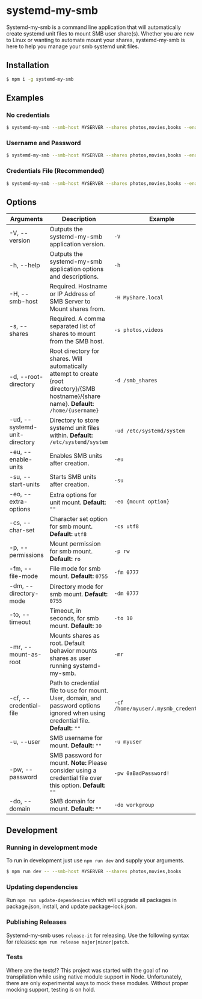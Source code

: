 # systemd-my-smb

Systemd-my-smb is a command line application that will automatically create systemd unit files to mount SMB user share(s). Whether you are new to Linux or wanting to automate mount your shares, systemd-my-smb is here to help you manage your smb systemd unit files.

## Installation
```bash
$ npm i -g systemd-my-smb
```

## Examples
### No credentials
```bash
$ systemd-my-smb --smb-host MYSERVER --shares photos,movies,books --enable-units --start-units
```

### Username and Password
```bash
$ systemd-my-smb --smb-host MYSERVER --shares photos,movies,books --enable-units --start-units --permissions rw --user myuser --password 0ABadPass!
```

### Credentials File (Recommended)
```bash
$ systemd-my-smb --smb-host MYSERVER --shares photos,movies,books --enable-units --start-units --permissions rw --credential-file /home/myuser/.myserver_credentials
```

## Options
<table>
  <thead>
    <tr>
      <th>Arguments</th>
      <th>Description</th>
      <th>Example<t/h>
    </tr>
  </thead>
  <tbody>
    <tr>
      <td>-V, --version</td>
      <td>Outputs the systemd-my-smb application version.</td>
      <td><code>-V</code></td>
    </tr>
    <tr>
      <td>-h, --help</td>
      <td>Outputs the systemd-my-smb application options and descriptions.</td>
      <td><code>-h</code></td>
    </tr>
    <tr>
      <td>-H, --smb-host</td>
      <td>Required. Hostname or IP Address of SMB Server to Mount shares from.</td>
      <td><code>-H MyShare.local</code></td>
    </tr>
    <tr>
      <td>-s, --shares</td>
      <td>Required. A comma separated list of shares to mount from the SMB host.</td>
      <td><code>-s photos,videos</code></td>
    </tr>
    <tr>
      <td>-d, --root-directory</td>
      <td>Root directory for shares. Will automatically attempt to create {root directory}/{SMB hostname}/{share name}. <b>Default:</b> <code>/home/{username}</code></td>
      <td><code>-d /smb_shares</code></td>
    </tr>
    <tr>
      <td>-ud, --systemd-unit-directory</td>
      <td>Directory to store systemd unit files within. <b>Default:</b> <code>/etc/systemd/system</code></td>
      <td><code>-ud /etc/systemd/system</code></td>
    </tr>
    <tr>
      <td>-eu, --enable-units</td>
      <td>Enables SMB units after creation.</td>
      <td><code>-eu</code></td>
    </tr>
    <tr>
      <td>-su, --start-units</td>
      <td>Starts SMB units after creation.</td>
      <td><code>-su</code></td>
    </tr>
    <tr>
      <td>-eo, --extra-options</td>
      <td>Extra options for unit mount. <b>Default:</b> <code>""</code></td>
      <td><code>-eo {mount option}</code></td>
    </tr>
    <tr>
      <td>-cs, --char-set</td>
      <td>Character set option for smb mount. <b>Default:</b> <code>utf8</code></td>
      <td><code>-cs utf8</code></td>
    </tr>
    <tr>
      <td>-p, --permissions</td>
      <td>Mount permission for smb mount. <b>Default:</b> <code>ro</code></td>
      <td><code>-p rw</code></td>
    </tr>
    <tr>
      <td>-fm, --file-mode</td>
      <td>File mode for smb mount. <b>Default:</b> <code>0755</code></td>
      <td><code>-fm 0777</code></td>
    </tr>
    <tr>
      <td>-dm, --directory-mode</td>
      <td>Directory mode for smb mount. <b>Default:</b> <code>0755</code></td>
      <td><code>-dm 0777</code></td>
    </tr>
    <tr>
      <td>-to, --timeout</td>
      <td>Timeout, in seconds, for smb mount. <b>Default:</b> <code>30</code></td>
      <td><code>-to 10</code></td>
    </tr>
    <tr>
      <td>-mr, --mount-as-root</td>
      <td>Mounts shares as root. Default behavior mounts shares as user running systemd-my-smb.
      <td><code>-mr</code></td>
    </tr>
    <tr>
      <td>-cf, --credential-file</td>
      <td>Path to credential file to use for mount. User, domain, and password options ignored when using credential file. <b>Default:</b> <code>""</code>
      <td><code>-cf /home/myuser/.mysmb_credentials</code></td>
    </tr>
    <tr>
      <td>-u, --user</td>
      <td>SMB username for mount. <b>Default:</b> <code>""</code>
      <td><code>-u myuser</code></td>
    </tr>
    <tr>
      <td>-pw, --password</td>
      <td>SMB password for mount. <b>Note:</b> Please consider using a credential file over this option. <b>Default:</b> <code>""</code>
      <td><code>-pw 0aBadPassword!</code></td>
    </tr>
    <tr>
      <td>-do, --domain</td>
      <td>SMB domain for mount. <b>Default:</b> <code>""</code>
      <td><code>-do workgroup</code></td>
    </tr>
  </tbody>
</table>

## Development
### Running in development mode
To run in development just use `npm run dev` and supply your arguments.
```bash
$ npm run dev -- --smb-host MYSERVER --shares photos,movies,books
```

### Updating dependencies
Run `npm run update-dependencies` which will upgrade all packages in package.json, install, and update package-lock.json.

### Publishing Releases
Systemd-my-smb uses `release-it` for releasing. Use the following syntax for releases: `npm run release major|minor|patch`.

### Tests
Where are the tests!? This project was started with the goal of no transpilation while using native module support in Node. Unfortunately, there are only
experimental ways to mock these modules. Without proper mocking support, testing is on hold.